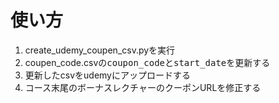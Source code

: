 # 使い方

1. create_udemy_coupen_csv.pyを実行
2. coupen_code.csvの<kbd>coupon_code</kbd>と<kbd>start_date</kbd>を更新する
3. 更新したcsvをudemyにアップロードする
4. コース末尾のボーナスレクチャーのクーポンURLを修正する
